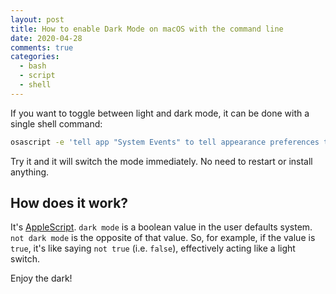 ```yaml
---
layout: post
title: How to enable Dark Mode on macOS with the command line
date: 2020-04-28
comments: true
categories:
  - bash
  - script
  - shell
---
```


If you want to toggle between light and dark mode, it can be done with a single shell command:

```bash
osascript -e 'tell app "System Events" to tell appearance preferences to set dark mode to not dark mode'
```

Try it and it will switch the mode immediately. No need to restart or install anything.

## How does it work?

It's <a href="https://en.wikipedia.org/wiki/AppleScript" rel="external nofollow">AppleScript</a>. `dark mode` is a boolean value in the user defaults system. `not dark mode` is the opposite of that value. So, for example, if the value is `true`, it's like saying `not true` (i.e. `false`), effectively acting like a light switch.

Enjoy the dark!
